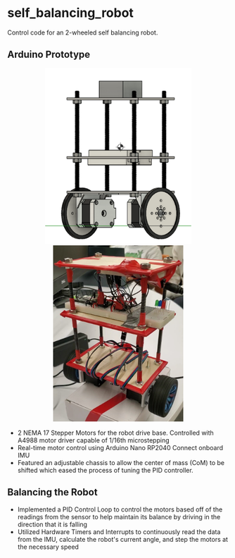 # self_balancing_robot
Control code for an 2-wheeled self balancing robot.

## Arduino Prototype
<p align="center">
<img src="img\sbr_cad.png" height="400" /> <img src="img\sbr_cropped.png" height="400" />
</p>

* 2 NEMA 17 Stepper Motors for the robot drive base. Controlled with A4988 motor driver capable of 1/16th microstepping
* Real-time motor control using Arduino Nano RP2040 Connect onboard IMU
* Featured an adjustable chassis to allow the center of mass (CoM) to be shifted which eased the process of tuning the PID controller. 

## Balancing the Robot
* Implemented a PID Control Loop to control the motors based off of the readings from the sensor to help maintain its balance by driving in the direction that it is falling
* Utilized Hardware Timers and Interrupts to continuously read the data from the IMU, calculate the robot's current angle, and step the motors at the necessary speed
